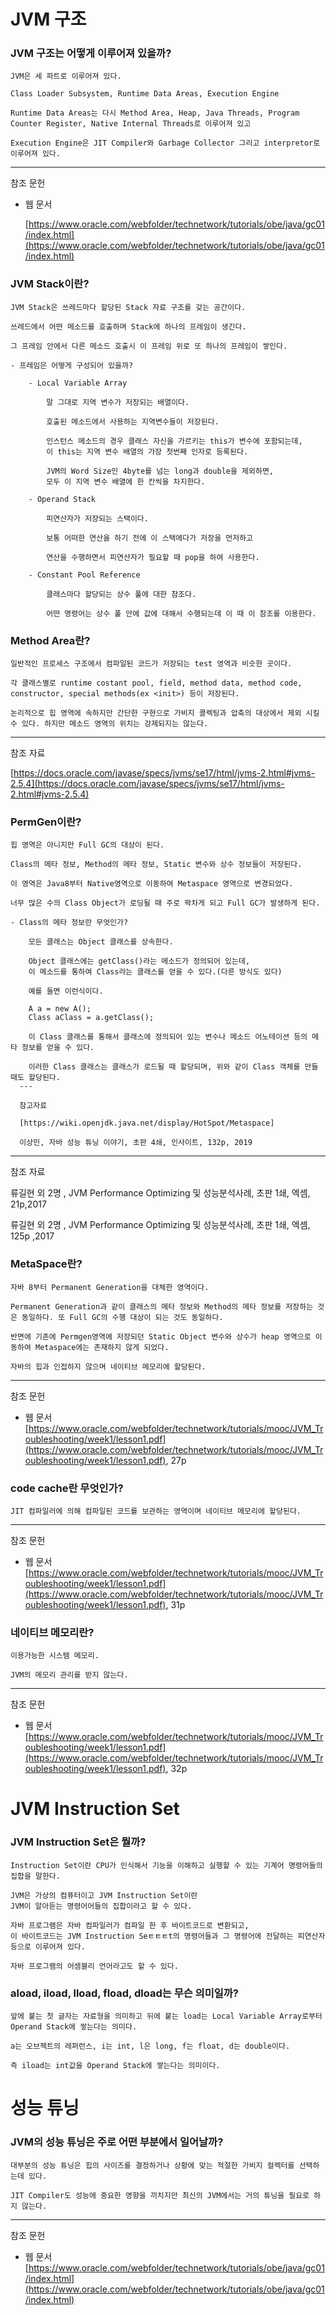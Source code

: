 # JVM 구조
### JVM 구조는 어떻게 이루어져 있을까?
    JVM은 세 파트로 이루어져 있다.
    
    Class Loader Subsystem, Runtime Data Areas, Execution Engine
    
    Runtime Data Areas는 다시 Method Area, Heap, Java Threads, Program Counter Register, Native Internal Threads로 이루어져 있고

    Execution Engine은 JIT Compiler와 Garbage Collector 그리고 interpretor로 이루어져 있다.
---

참조 문헌

- 웹 문서
    
    [https://www.oracle.com/webfolder/technetwork/tutorials/obe/java/gc01/index.html](https://www.oracle.com/webfolder/technetwork/tutorials/obe/java/gc01/index.html)
### JVM Stack이란?
    
    JVM Stack은 쓰레드마다 할당된 Stack 자료 구조를 갖는 공간이다.
    
    쓰레드에서 어떤 메소드를 호출하며 Stack에 하나의 프레임이 생긴다.
    
    그 프레임 안에서 다른 메소드 호출시 이 프레임 위로 또 하나의 프레임이 쌓인다.
    
    - 프레임은 어떻게 구성되어 있을까?

        - Local Variable Array
            
            말 그대로 지역 변수가 저장되는 배열이다.
            
            호출된 메소드에서 사용하는 지역변수들이 저장된다.
            
            인스턴스 메소드의 경우 클래스 자신을 가르키는 this가 변수에 포함되는데,
            이 this는 지역 변수 배열의 가장 첫번째 인자로 등록된다.
            
            JVM의 Word Size인 4byte를 넘는 long과 double을 제외하면,
            모두 이 지역 변수 배열에 한 칸씩을 차지한다.
            
        - Operand Stack
            
            피연산자가 저장되는 스택이다.
            
            보통 어떠한 연산을 하기 전에 이 스택에다가 저장을 먼저하고
            
            연산을 수행하면서 피연산자가 필요할 때 pop을 하여 사용한다.
            
        - Constant Pool Reference
            
            클래스마다 할당되는 상수 풀에 대한 참조다.
            
            어떤 명령어는 상수 풀 안에 값에 대해서 수행되는데 이 때 이 참조를 이용한다.
### Method Area란?
    일반적인 프로세스 구조에서 컴파일된 코드가 저장되는 test 영역과 비슷한 곳이다.
    
    각 클래스별로 runtime costant pool, field, method data, method code, constructor, special methods(ex <init>) 등이 저장된다.
    
    논리적으로 힙 영역에 속하지만 간단한 구현으로 가비지 콜렉팅과 압축의 대상에서 제외 시킬 수 있다. 하지만 메소드 영역의 위치는 강제되지는 않는다.

---

참조 자료

[https://docs.oracle.com/javase/specs/jvms/se17/html/jvms-2.html#jvms-2.5.4](https://docs.oracle.com/javase/specs/jvms/se17/html/jvms-2.html#jvms-2.5.4)

### PermGen이란?
    
    힙 영역은 아니지만 Full GC의 대상이 된다.
    
    Class의 메타 정보, Method의 메타 정보, Static 변수와 상수 정보들이 저장된다.
    
    이 영역은 Java8부터 Native영역으로 이동하여 Metaspace 영역으로 변경되었다.
    
    너무 많은 수의 Class Object가 로딩될 때 주로 꽉차게 되고 Full GC가 발생하게 된다.
    
    - Class의 메타 정보란 무엇인가?
        
        모든 클래스는 Object 클래스를 상속한다. 
        
        Object 클래스에는 getClass()라는 메소드가 정의되어 있는데,
        이 메소드를 통하여 Class라는 클래스를 얻을 수 있다.(다른 방식도 있다)
        
        예를 들면 이런식이다.
        
        A a = new A();
        Class aClass = a.getClass();
        
        이 Class 클래스를 통해서 클래스에 정의되어 있는 변수나 메소드 어노테이션 등의 메타 정보를 얻을 수 있다.
        
        이러한 Class 클래스는 클래스가 로드될 때 할당되며, 위와 같이 Class 객체를 만들 때도 할당된다.
      ---
        
      참고자료
        
      [https://wiki.openjdk.java.net/display/HotSpot/Metaspace]

      이상민, 자바 성능 튜닝 이야기, 초판 4쇄, 인사이트, 132p, 2019
---
    
참조 자료
    
류길현 외 2명 , JVM Performance Optimizing 및 성능분석사례, 초판 1쇄, 엑셈, 21p,2017
    
류길현 외 2명 , JVM Performance Optimizing 및 성능분석사례, 초판 1쇄, 엑셈, 125p ,2017
    
### MetaSpace란?
    
    자바 8부터 Permanent Generation을 대체한 영역이다.
    
    Permanent Generation과 같이 클래스의 메타 정보와 Method의 메타 정보를 저장하는 것은 동일하다. 또 Full GC의 수행 대상이 되는 것도 동일하다.
    
    반면에 기존에 Permgen영역에 저장되던 Static Object 변수와 상수가 heap 영역으로 이동하여 Metaspace에는 존재하지 않게 되었다.
    
    자바의 힙과 인접하지 않으며 네이티브 메모리에 할당된다.
  ---
  
참조 문헌
  
- 웹 문서 [https://www.oracle.com/webfolder/technetwork/tutorials/mooc/JVM_Troubleshooting/week1/lesson1.pdf](https://www.oracle.com/webfolder/technetwork/tutorials/mooc/JVM_Troubleshooting/week1/lesson1.pdf), 27p

### code cache란 무엇인가?
    
    JIT 컴파일러에 의해 컴파일된 코드를 보관하는 영역이며 네이티브 메모리에 할당된다.
---
    
참조 문헌
    
- 웹 문서 [https://www.oracle.com/webfolder/technetwork/tutorials/mooc/JVM_Troubleshooting/week1/lesson1.pdf](https://www.oracle.com/webfolder/technetwork/tutorials/mooc/JVM_Troubleshooting/week1/lesson1.pdf), 31p
### 네이티브 메모리란?
    
    이용가능한 시스템 메모리. 
    
    JVM의 메모리 관리를 받지 않는다. 
---
    
참조 문헌
    
- 웹 문서 [https://www.oracle.com/webfolder/technetwork/tutorials/mooc/JVM_Troubleshooting/week1/lesson1.pdf](https://www.oracle.com/webfolder/technetwork/tutorials/mooc/JVM_Troubleshooting/week1/lesson1.pdf), 32p

# JVM Instruction Set

### JVM Instruction Set은 뭘까?
    
    Instruction Set이란 CPU가 인식해서 기능을 이해하고 실행할 수 있는 기계어 명령어들의 집합을 말한다.
    
    JVM은 가상의 컴퓨터이고 JVM Instruction Set이란
    JVM이 알아듣는 명령어어들의 집합이라고 할 수 있다.
    
    자바 프로그램은 자바 컴파일러가 컴파일 한 후 바이트코드로 변환되고,
    이 바이트코드는 JVM Instruction Seㅌㅌㅌt의 명령어들과 그 명령어에 전달하는 피연산자 등으로 이루어져 있다.
    
    자바 프로그램의 어셈블리 언어라고도 할 수 있다.
    
### aload, iload, lload, fload, dload는 무슨 의미일까?
    
    앞에 붙는 첫 글자는 자료형을 의미하고 뒤에 붙는 load는 Local Variable Array로부터
    Operand Stack에 쌓는다는 의미다.
    
    a는 오브젝트의 레퍼런스, i는 int, l은 long, f는 float, d는 double이다.
    
    즉 iload는 int값을 Operand Stack에 쌓는다는 의미이다. 

# 성능 튜닝
### JVM의 성능 튜닝은 주로 어떤 부분에서 일어날까?
    
    대부분의 성능 튜닝은 힙의 사이즈를 결정하거나 상황에 맞는 적절한 가비지 컬렉터를 선택하는데 있다. 
    
    JIT Compiler도 성능에 중요한 영향을 끼치지만 최신의 JVM에서는 거의 튜닝을 필요로 하지 않는다.

--- 
참조 문헌
    
- 웹 문서 [https://www.oracle.com/webfolder/technetwork/tutorials/obe/java/gc01/index.html](https://www.oracle.com/webfolder/technetwork/tutorials/obe/java/gc01/index.html)
